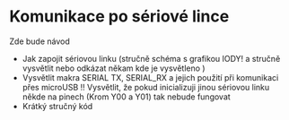 # Komunikace po sériové lince

Zde bude návod
* Jak zapojit sériovou linku (stručně schéma s grafikou IODY! a stručně vysvětlit nebo odkázat někam kde je vysvětleno )
* Vysvětlit makra SERIAL TX, SERIAL_RX a jejich použití při komunikaci přes microUSB !! Vysvětlit, že pokud inicializuji jinou sériovou linku někde na pinech (Krom Y00 a Y01) tak nebude fungovat
* Krátký stručný kód
 